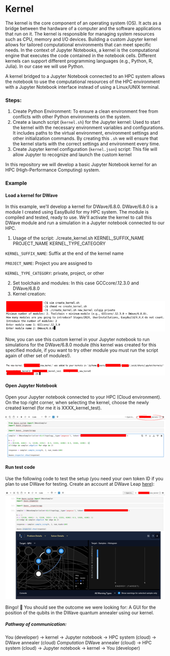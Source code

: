 # Kernel

The kernel is the core component of an operating system (OS). It acts as a bridge between the hardware of a computer and the software applications that run on it. The kernel is responsible for managing system resources such as CPU, memory and I/O devices. Building a custom Jupyter kernel allows for tailored computational environments that can meet specific needs. In the context of Jupyter Notebooks, a kernel is the computational engine that executes the code contained in the notebook cells. Different kernels can support different programming languages (e.g., Python, R, Julia). In our case we will use Python.

A kernel bridged to a Jupyter Notebook connected to an HPC system allows the notebook to use the computational resources of the HPC environment with a Jupyter Notebook interface instead of using a Linux/UNIX terminal.

### Steps:

1. Create Python Environment: To ensure a clean environment free from conflicts with other Python environments on the system.
2. Create a launch script (`kernel.sh`) for the Jupyter kernel: Used to start the kernel with the necessary environment variables and configurations. It includes paths to the virtual environment, environment settings and other initialization commands. By creating this `.sh` we will ensure that the kernel starts with the correct settings and environment every time.
3. Create Jupyter kernel configuration (`kernel.json`) script: This file will allow Jupyter to recognize and launch the custom kernel

In this repository we will develop a basic Jupyter Notebook kernel for an HPC (High-Performance Computing) system.

### Example

#### Load a kernel for DWave

In this example, we'll develop a kernel for DWave/6.8.0. DWave/6.8.0 is a module I created using EasyBuild for my HPC system. The module is compiled and tested, ready to use. We'll activate the kernel to call this DWave module and run a simulation in a Jupyter notebook connected to our HPC.

1. Usage of the script: ./create_kernel.sh KERNEL_SUFFIX_NAME PROJECT_NAME KERNEL_TYPE_CATEGORY

`KERNEL_SUFFIX_NAME`: Suffix at the end of the kernel name

`PROJECT_NAME`: Project you are assigned to

`KERNEL_TYPE_CATEGORY`: private, project, or other

2. Set toolchain and modules: In this case GCCcore/.12.3.0 and DWave/6.8.0
3. Kernel creation:

![alt text](pic1.png)

Now, you can use this custom kernel in your Jupyter notebook to run simulations for the DWave/6.8.0 module (this kernel was created for this specified module, if you want to try other module you must run the script again of other set of modules!).

![alt text](pic2.png)

#### Open Jupyter Notebook

Open your Jupyter notebook connected to your HPC (Cloud environment). On the top right corner, when selecting the kernel, choose the newly created kernel (for me it is XXXX_kernel_test).

![alt text](pic3.png)

#### Run test code

Use the following code to test the setup (you need your own token ID if you plan to use DWave for testing. Create an account at DWave Leap [here](https://cloud.dwavesys.com/leap/login/?next=/leap/)):

![alt text](pic4.png)

Bingo! 🥳 You should see the outcome we were looking for: A GUI for the position of the qubits in the DWave quantum annealer using our kernel.


##### Pathway of communication:

You (developer) → kernel → Jupyter notebook → HPC system (cloud) → DWave annealer (cloud)
*Computation*
DWave annealer (cloud) → HPC system (cloud) → Jupyter notebook → kernel → You (developer)
